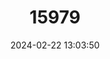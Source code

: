 ---
title: "15979"
category: "Papilio antimachus"
draft: false
date: 2024-02-22 13:03:50
languages:
  English: ["African Giant Swallowtail", "Giant Papilio"]
---